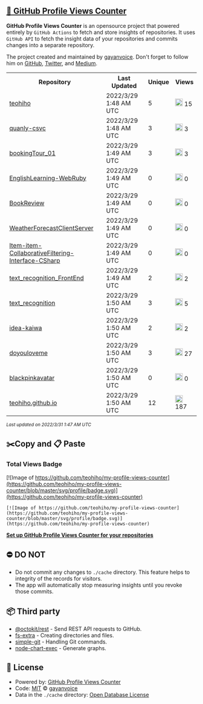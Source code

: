 ## [🚀 GitHub Profile Views Counter](https://github.com/gayanvoice/github-profile-views-counter)
**GitHub Profile Views Counter** is an opensource project that powered entirely by  `GitHub Actions` to fetch and store insights of repositories.
It uses `GitHub API` to fetch the insight data of your repositories and commits changes into a separate repository.

The project created and maintained by [gayanvoice](https://github.com/gayanvoice). Don't forget to follow him on [GitHub](https://github.com/gayanvoice), [Twitter](https://twitter.com/gayanvoice), and [Medium](https://gayanvoice.medium.com/).

<table>
	<tr>
		<th>
			Repository
		</th>
		<th>
			Last Updated
		</th>
		<th>
			Unique
		</th>
		<th>
			Views
		</th>
	</tr>
	<tr>
		<td>
			<a href="https://github.com/teohiho/my-profile-views-counter/tree/master/readme/465599727/year.md">
				teohiho
			</a>
		</td>
		<td>
			2022/3/29 1:48 AM UTC
		</td>
		<td>
			5
		</td>
		<td>
			<img alt="Response time graph" src="https://github.com/teohiho/my-profile-views-counter/raw/master/graph/465599727/small/year.png" height="20"> 15
		</td>
	</tr>
	<tr>
		<td>
			<a href="https://github.com/teohiho/my-profile-views-counter/tree/master/readme/157060568/year.md">
				quanly-csvc
			</a>
		</td>
		<td>
			2022/3/29 1:48 AM UTC
		</td>
		<td>
			3
		</td>
		<td>
			<img alt="Response time graph" src="https://github.com/teohiho/my-profile-views-counter/raw/master/graph/157060568/small/year.png" height="20"> 3
		</td>
	</tr>
	<tr>
		<td>
			<a href="https://github.com/teohiho/my-profile-views-counter/tree/master/readme/233854987/year.md">
				bookingTour_01
			</a>
		</td>
		<td>
			2022/3/29 1:49 AM UTC
		</td>
		<td>
			3
		</td>
		<td>
			<img alt="Response time graph" src="https://github.com/teohiho/my-profile-views-counter/raw/master/graph/233854987/small/year.png" height="20"> 3
		</td>
	</tr>
	<tr>
		<td>
			<a href="https://github.com/teohiho/my-profile-views-counter/tree/master/readme/132236308/year.md">
				EnglishLearning-WebRuby
			</a>
		</td>
		<td>
			2022/3/29 1:49 AM UTC
		</td>
		<td>
			0
		</td>
		<td>
			<img alt="Response time graph" src="https://github.com/teohiho/my-profile-views-counter/raw/master/graph/132236308/small/year.png" height="20"> 0
		</td>
	</tr>
	<tr>
		<td>
			<a href="https://github.com/teohiho/my-profile-views-counter/tree/master/readme/163410344/year.md">
				BookReview
			</a>
		</td>
		<td>
			2022/3/29 1:49 AM UTC
		</td>
		<td>
			0
		</td>
		<td>
			<img alt="Response time graph" src="https://github.com/teohiho/my-profile-views-counter/raw/master/graph/163410344/small/year.png" height="20"> 0
		</td>
	</tr>
	<tr>
		<td>
			<a href="https://github.com/teohiho/my-profile-views-counter/tree/master/readme/163271509/year.md">
				WeatherForecastClientServer
			</a>
		</td>
		<td>
			2022/3/29 1:49 AM UTC
		</td>
		<td>
			0
		</td>
		<td>
			<img alt="Response time graph" src="https://github.com/teohiho/my-profile-views-counter/raw/master/graph/163271509/small/year.png" height="20"> 0
		</td>
	</tr>
	<tr>
		<td>
			<a href="https://github.com/teohiho/my-profile-views-counter/tree/master/readme/136356159/year.md">
				Item-item-CollaborativeFiltering-Interface-CSharp
			</a>
		</td>
		<td>
			2022/3/29 1:49 AM UTC
		</td>
		<td>
			0
		</td>
		<td>
			<img alt="Response time graph" src="https://github.com/teohiho/my-profile-views-counter/raw/master/graph/136356159/small/year.png" height="20"> 0
		</td>
	</tr>
	<tr>
		<td>
			<a href="https://github.com/teohiho/my-profile-views-counter/tree/master/readme/228704425/year.md">
				text_recognition_FrontEnd
			</a>
		</td>
		<td>
			2022/3/29 1:49 AM UTC
		</td>
		<td>
			2
		</td>
		<td>
			<img alt="Response time graph" src="https://github.com/teohiho/my-profile-views-counter/raw/master/graph/228704425/small/year.png" height="20"> 2
		</td>
	</tr>
	<tr>
		<td>
			<a href="https://github.com/teohiho/my-profile-views-counter/tree/master/readme/218572475/year.md">
				text_recognition
			</a>
		</td>
		<td>
			2022/3/29 1:50 AM UTC
		</td>
		<td>
			3
		</td>
		<td>
			<img alt="Response time graph" src="https://github.com/teohiho/my-profile-views-counter/raw/master/graph/218572475/small/year.png" height="20"> 5
		</td>
	</tr>
	<tr>
		<td>
			<a href="https://github.com/teohiho/my-profile-views-counter/tree/master/readme/193742235/year.md">
				idea-kaiwa
			</a>
		</td>
		<td>
			2022/3/29 1:50 AM UTC
		</td>
		<td>
			2
		</td>
		<td>
			<img alt="Response time graph" src="https://github.com/teohiho/my-profile-views-counter/raw/master/graph/193742235/small/year.png" height="20"> 2
		</td>
	</tr>
	<tr>
		<td>
			<a href="https://github.com/teohiho/my-profile-views-counter/tree/master/readme/286644586/year.md">
				doyouloveme
			</a>
		</td>
		<td>
			2022/3/29 1:50 AM UTC
		</td>
		<td>
			3
		</td>
		<td>
			<img alt="Response time graph" src="https://github.com/teohiho/my-profile-views-counter/raw/master/graph/286644586/small/year.png" height="20"> 27
		</td>
	</tr>
	<tr>
		<td>
			<a href="https://github.com/teohiho/my-profile-views-counter/tree/master/readme/389632196/year.md">
				blackpinkavatar
			</a>
		</td>
		<td>
			2022/3/29 1:50 AM UTC
		</td>
		<td>
			0
		</td>
		<td>
			<img alt="Response time graph" src="https://github.com/teohiho/my-profile-views-counter/raw/master/graph/389632196/small/year.png" height="20"> 0
		</td>
	</tr>
	<tr>
		<td>
			<a href="https://github.com/teohiho/my-profile-views-counter/tree/master/readme/466679170/year.md">
				teohiho.github.io
			</a>
		</td>
		<td>
			2022/3/29 1:50 AM UTC
		</td>
		<td>
			12
		</td>
		<td>
			<img alt="Response time graph" src="https://github.com/teohiho/my-profile-views-counter/raw/master/graph/466679170/small/year.png" height="20"> 187
		</td>
	</tr>
</table>

<small><i>Last updated on 2022/3/31 1:47 AM UTC</i></small>

## ✂️Copy and 📋 Paste
### Total Views Badge
[![Image of https://github.com/teohiho/my-profile-views-counter](https://github.com/teohiho/my-profile-views-counter/blob/master/svg/profile/badge.svg)](https://github.com/teohiho/my-profile-views-counter)

```readme
[![Image of https://github.com/teohiho/my-profile-views-counter](https://github.com/teohiho/my-profile-views-counter/blob/master/svg/profile/badge.svg)](https://github.com/teohiho/my-profile-views-counter)
```
[**Set up GitHub Profile Views Counter for your repositories**](https://github.com/gayanvoice/github-profile-views-counter)
## ⛔ DO NOT
- Do not commit any changes to `./cache` directory. This feature helps to integrity of the records for visitors.
- The app will automatically stop measuring insights until you revoke those commits.
## 📦 Third party

- [@octokit/rest](https://www.npmjs.com/package/@octokit/rest) - Send REST API requests to GitHub.
- [fs-extra](https://www.npmjs.com/package/fs-extra) - Creating directories and files.
- [simple-git](https://www.npmjs.com/package/simple-git) - Handling Git commands.
- [node-chart-exec](https://www.npmjs.com/package/node-chart-exec) - Generate graphs.
## 📄 License
- Powered by: [GitHub Profile Views Counter](https://github.com/gayanvoice/github-profile-views-counter)
- Code: [MIT](./LICENSE) © [gayanvoice](https://github.com/gayanvoice)
- Data in the `./cache` directory: [Open Database License](https://opendatacommons.org/licenses/odbl/1-0/)